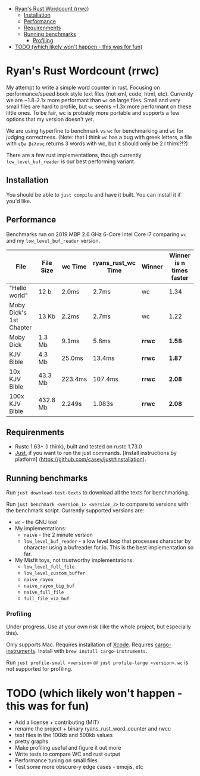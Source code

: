 
- [Ryan's Rust Wordcount (rrwc)](#ryans-rust-wordcount-rrwc)
  - [Installation](#installation)
  - [Performance](#performance)
  - [Requirenments](#requirenments)
  - [Running benchmarks](#running-benchmarks)
    - [Profiling](#profiling)
- [TODO (which likely won't happen - this was for fun)](#todo-which-likely-wont-happen---this-was-for-fun)

# Ryan's Rust Wordcount (rrwc)

My attempt to write a simple word counter in rust. Focusing on performance/speed book style text files (not xml, code, html, etc). Currently we are ~1.8-2.1x more performant than `wc` on large files. Small and very small files are hard to profile, but `wc` seems ~1.3x more performant on these little ones. To be fair, wc is probably more portable and supports a few options that my version doesn't yet.

We are using hyperfine to benchmark vs `wc` for benchmarking and `wc` for judging correctness. (Note: that I think `wc` has a bug with greek letters, a file with `εξω βελους` returns 3 words with wc, but it should only be 2 I think?!?)

There are a few rust implementations, though currently `low_level_buf_reader` is our best performing variant.

## Installation

You should be able to `just compile` and have it built. You can install it if you'd like.

## Performance

Benchmarks run on 2019 MBP 2.6 GHz 6-Core Intel Core i7 comparing `wc` and my `low_level_buf_reader` version.

| File                    | File Size | wc Time | ryans_rust_wc Time | Winner   | Winner is n times faster |
| ----------------------- | --------- | ------- | ------------------ | -------- | ------------------------ |
| "Hello world"           | 12 b      | 2.0ms   | 2.7ms              | wc       | 1.34                     |
| Moby Dick's 1st Chapter | 13 Kb     | 2.2ms   | 2.7ms              | wc       | 1.22                     |
| Moby Dick               | 1.3 Mb    | 9.1ms   | 5.8ms              | **rrwc** | **1.58**                 |
| KJV Bible               | 4.3 Mb    | 25.0ms  | 13.4ms             | **rrwc** | **1.87**                 |
| 10x KJV Bible           | 43.3 Mb   | 223.4ms | 107.4ms            | **rrwc** | **2.08**                 |
| 100x KJV Bible          | 432.8 Mb  | 2.249s  | 1.083s             | **rrwc** | **2.08**                 |

## Requirenments

- Rustc 1.63+ (I think), built and tested on rustc 1.73.0
- [Just](https://github.com/casey/just), if you want to run the just commands. [Install instructions by platform]
(https://github.com/casey/just#installation).

## Running benchmarks

Run `just download-test-texts` to download all the texts for benchmarking.

Run `just benchmark <version_1> <version_2>` to compare to versions with the benchmark script. Currently supported versions are:
- `wc` - the GNU tool
- My implementations:
  - `naive` - the 2 minute version
  - `low_level_buf_reader` - a low level loop that processes character by character using a bufreader for io. This is the best implementation so far.
- My Misfit toys, not trustworthy implementations: 
  - `low_level_full_file`
  - `low_level_custom_buffer`
  - `naive_rayon`
  - `naive_rayon_big_buf`
  - `naive_full_file`
  - `full_file_via_buf`

### Profiling

Under progress. Use at your own risk (like the whole project, but especially this).

Only supports Mac. Requires installation of [Xcode](https://apps.apple.com/us/app/xcode/id497799835?mt=12). Requires [cargo-instruments](https://github.com/cmyr/cargo-instruments). Install with `brew install cargo-instruments`.

Run `just profile-small <version>` or `just profile-large <version>`. `wc` is not supported for profiling.


# TODO (which likely won't happen - this was for fun)

- Add a license + contributing (MIT)
- rename the project + binary ryans_rust_word_counter and rwcc
- text files in the 100kb and 500kb values
- pretty graphs
- Make profiling useful and figure it out more
- Write tests to compare WC and rust output
- Performance tuning on small files
- Test some more obscure-y edge cases - emojis, etc
